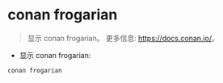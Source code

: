 # conan frogarian

> 显示 conan frogarian。
> 更多信息: <https://docs.conan.io/>。

- 显示 conan frogarian:

`conan frogarian`